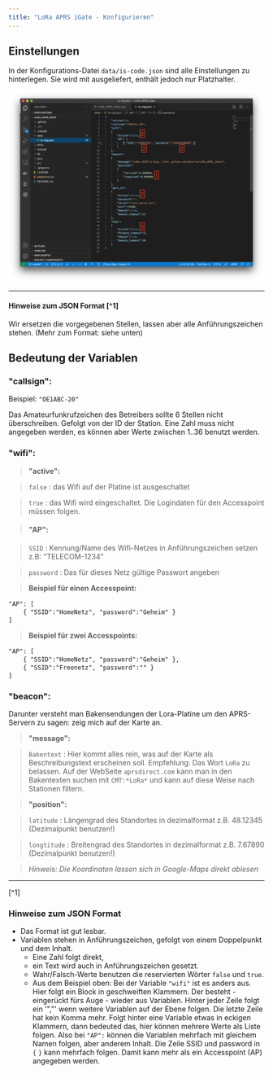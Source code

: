 ```yaml
---
title: "LoRa APRS iGate - Konfigurieren"
---
```


## Einstellungen
In der Konfigurations-Datei `data/is-code.json` sind alle Einstellungen zu hinterlegen. 
Sie wird mit ausgeliefert, enthält jedoch nur Platzhalter.

![iGate settings](/assets/docs/iGate_settings.png)

---

#### Hinweise zum JSON Format [^1]

Wir ersetzen die vorgegebenen Stellen, lassen aber alle Anführungszeichen stehen. 	(Mehr zum Format: siehe unten)

## Bedeutung der Variablen

### "callsign":

Beispiel:  `"OE1ABC-20"`

Das Amateurfunkrufzeichen des Betreibers sollte 6 Stellen nicht überschreiben. 
Gefolgt von der ID der Station. Eine Zahl muss nicht angegeben werden, es können 
aber Werte zwischen 1..36 benutzt werden. 

### "wifi":

> __"active":__ 

> `false` : das Wifi auf der Platine ist ausgeschaltet

> `true` : das Wifi wird eingeschaltet. Die Logindaten für den Accesspoint müssen folgen.

> #### "AP":

> `SSID` : Kennung/Name des Wifi-Netzes in Anführungszeichen setzen z.B: "TELECOM-1234"

> `password` : Das für dieses Netz gültige Passwort angeben

> __Beispiel für einen Accesspoint:__
>
	"AP": [
		{ "SSID":"HomeNetz", "password":"Geheim" }
	]

> __Beispiel für zwei Accesspoints:__
> 
	"AP": [
		{ "SSID":"HomeNetz", "password":"Geheim" },
		{ "SSID":"Freenetz", "password":"" }
	]

### "beacon":

Darunter versteht man Bakensendungen der Lora-Platine um den APRS-Servern zu sagen: zeig mich auf der Karte an.

> __"message":__ 

> `Bakentext` : Hier kommt alles rein, was auf der Karte als Beschreibungstext erscheinen soll. 
Empfehlung: Das Wort `LoRa` zu belassen. 
Auf der WebSeite `aprsdirect.com` kann man in den Bakentexten suchen mit `CMT:*LoRa*` und kann auf diese Weise nach Stationen filtern.

> __"position":__

> `latitude` : Längengrad des Standortes in dezimalformat z.B. 48.12345  (Dezimalpunkt benutzen!)

> `longtitude` : Breitengrad des Standortes in dezimalformat z.B. 7.67890  (Dezimalpunkt benutzen!)

> _Hinweis: Die Koordinaten lassen sich in Google-Maps direkt ablesen_ 








---

[^1]

### Hinweise zum JSON Format

- Das Format ist gut lesbar. 
- Variablen stehen in Anführungszeichen, gefolgt von einem Doppelpunkt und dem Inhalt. 
	- Eine Zahl folgt direkt, 
	- ein Text wird auch in Anführungszeichen gesetzt. 
	- Wahr/Falsch-Werte benutzen die reservierten Wörter `false` und `true`. 
	- Aus dem Beispiel oben: Bei der Variable  `"wifi"` ist es anders aus. Hier folgt ein Block in geschweiften Klammern. 
	Der besteht - eingerückt fürs Auge - wieder aus Variablen. Hinter jeder Zeile folgt ein '","' wenn weitere Variablen auf der Ebene folgen. 
	Die letzte Zeile hat kein Komma mehr. Folgt hinter eine Variable etwas in eckigen Klammern, dann bedeuted das, 
	hier können mehrere Werte als Liste folgen. Also bei `"AP":` können die Variablen mehrfach mit gleichem Namen folgen, 
	aber anderem Inhalt.  Die Zeile SSID und password in `{` `}` kann mehrfach folgen. 
	Damit kann mehr als ein Accesspoint (AP) angegeben werden. 
